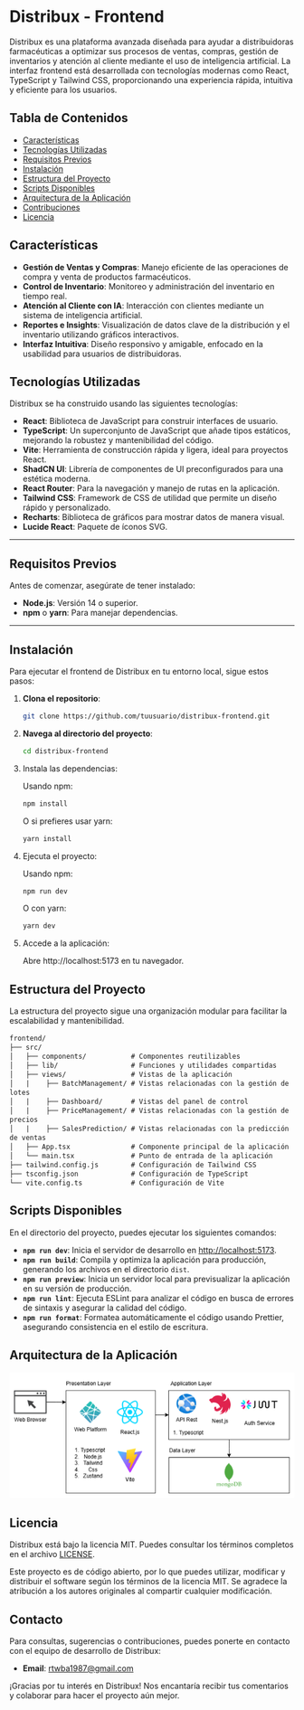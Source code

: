 # Distribux - Frontend

Distribux es una plataforma avanzada diseñada para ayudar a distribuidoras farmacéuticas a optimizar sus procesos de ventas, compras, gestión de inventarios y atención al cliente mediante el uso de inteligencia artificial. La interfaz frontend está desarrollada con tecnologías modernas como React, TypeScript y Tailwind CSS, proporcionando una experiencia rápida, intuitiva y eficiente para los usuarios.

## Tabla de Contenidos

- [Características](#características)
- [Tecnologías Utilizadas](#tecnologías-utilizadas)
- [Requisitos Previos](#requisitos-previos)
- [Instalación](#instalación)
- [Estructura del Proyecto](#estructura-del-proyecto)
- [Scripts Disponibles](#scripts-disponibles)
- [Arquitectura de la Aplicación](#arquitectura-de-la-aplicación)
- [Contribuciones](#contribuciones)
- [Licencia](#licencia)

## Características

- **Gestión de Ventas y Compras**: Manejo eficiente de las operaciones de compra y venta de productos farmacéuticos.
- **Control de Inventario**: Monitoreo y administración del inventario en tiempo real.
- **Atención al Cliente con IA**: Interacción con clientes mediante un sistema de inteligencia artificial.
- **Reportes e Insights**: Visualización de datos clave de la distribución y el inventario utilizando gráficos interactivos.
- **Interfaz Intuitiva**: Diseño responsivo y amigable, enfocado en la usabilidad para usuarios de distribuidoras.

## Tecnologías Utilizadas

Distribux se ha construido usando las siguientes tecnologías:

- **React**: Biblioteca de JavaScript para construir interfaces de usuario.
- **TypeScript**: Un superconjunto de JavaScript que añade tipos estáticos, mejorando la robustez y mantenibilidad del código.
- **Vite**: Herramienta de construcción rápida y ligera, ideal para proyectos React.
- **ShadCN UI**: Librería de componentes de UI preconfigurados para una estética moderna.
- **React Router**: Para la navegación y manejo de rutas en la aplicación.
- **Tailwind CSS**: Framework de CSS de utilidad que permite un diseño rápido y personalizado.
- **Recharts**: Biblioteca de gráficos para mostrar datos de manera visual.
- **Lucide React**: Paquete de íconos SVG.

---

## Requisitos Previos

Antes de comenzar, asegúrate de tener instalado:

- **Node.js**: Versión 14 o superior.
- **npm** o **yarn**: Para manejar dependencias.

---

## Instalación

Para ejecutar el frontend de Distribux en tu entorno local, sigue estos pasos:

1. **Clona el repositorio**:

    ```bash
    git clone https://github.com/tuusuario/distribux-frontend.git
    ```

2. **Navega al directorio del proyecto**:

    ```bash
    cd distribux-frontend
    ```

3. Instala las dependencias:

    Usando npm:

    ```bash
    npm install
    ```

    O si prefieres usar yarn:

    ```bash
    yarn install
    ```

4. Ejecuta el proyecto:

    Usando npm:

    ```bash
    npm run dev
    ```

    O con yarn:

    ```bash
    yarn dev
    ```

5. Accede a la aplicación:

    Abre http://localhost:5173 en tu navegador.

## Estructura del Proyecto

La estructura del proyecto sigue una organización modular para facilitar la escalabilidad y mantenibilidad.

```plaintext
frontend/
├── src/
│   ├── components/           # Componentes reutilizables
│   ├── lib/                  # Funciones y utilidades compartidas 
│   ├── views/                # Vistas de la aplicación
│   |    ├── BatchManagement/ # Vistas relacionadas con la gestión de lotes
│   |    ├── Dashboard/       # Vistas del panel de control
│   |    ├── PriceManagement/ # Vistas relacionadas con la gestión de precios
│   |    ├── SalesPrediction/ # Vistas relacionadas con la predicción de ventas
│   ├── App.tsx               # Componente principal de la aplicación
│   └── main.tsx              # Punto de entrada de la aplicación
├── tailwind.config.js        # Configuración de Tailwind CSS
├── tsconfig.json             # Configuración de TypeScript
└── vite.config.ts            # Configuración de Vite
```

## Scripts Disponibles

En el directorio del proyecto, puedes ejecutar los siguientes comandos:

- **`npm run dev`**: Inicia el servidor de desarrollo en [http://localhost:5173](http://localhost:5173).
- **`npm run build`**: Compila y optimiza la aplicación para producción, generando los archivos en el directorio `dist`.
- **`npm run preview`**: Inicia un servidor local para previsualizar la aplicación en su versión de producción.
- **`npm run lint`**: Ejecuta ESLint para analizar el código en busca de errores de sintaxis y asegurar la calidad del código.
- **`npm run format`**: Formatea automáticamente el código usando Prettier, asegurando consistencia en el estilo de escritura.

## Arquitectura de la Aplicación

![Arquitectura distribux](/frontend/public/arquitectura-distribux.drawio.png)

## Licencia

Distribux está bajo la licencia MIT. Puedes consultar los términos completos en el archivo [LICENSE](LICENSE).

Este proyecto es de código abierto, por lo que puedes utilizar, modificar y distribuir el software según los términos de la licencia MIT. Se agradece la atribución a los autores originales al compartir cualquier modificación.

## Contacto

Para consultas, sugerencias o contribuciones, puedes ponerte en contacto con el equipo de desarrollo de Distribux:

- **Email**: [rtwba1987@gmail.com](mailto:rtwba1987@gmail.com)

¡Gracias por tu interés en Distribux! Nos encantaría recibir tus comentarios y colaborar para hacer el proyecto aún mejor.
